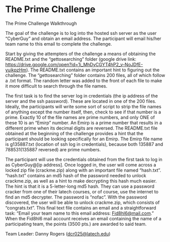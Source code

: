 # The Prime Challenge

The Prime Challenge Walkthrough

The goal of the challenge is to log into the hosted ssh server as the user “CyberGuy” and obtain an email address. The participant will email his/her team name to this email to complete the challenge.

Start by giving the attempters of the challenge a means of obtaining the README.txt and the “gettosearching” folder (google drive link: https://drive.google.com/open?id=1i_MhDyCGYT4hP2_v-NoJDfE-yuikpzHm). The README.txt contains an important hint to figuring out the challenge. The “gettosearching” folder contains 200 files, all of which follow a <random letter><large number>.txt format. The random letter was added to the front of each file to make it more difficult to search through the file names.

The first task is to find the server log in credentials (the ip address of the server and the ssh password). These are located in one of the 200 files. Ideally, the participants will write some sort of script to strip the file names of anything except the number itself, then, check to see if that number is a prime. Exactly 10 of the file names are prime numbers, and only ONE of these 10 is an “Emirp” number. An Emirp is a prime number that results in a different prime when its decimal digits are reversed. The README.txt file obtained at the beginning of the challenge provides a hint that the participant should be looking specifically for an Emirp. The Emirp file name is g135887.txt (location of ssh log in credentials), because both 135887 and 788531(135887 reversed) are prime numbers.

The participant will use the credentials obtained from the first task to log in as CyberGuy@[ip address]. Once logged in, the user will come across a locked zip file (crackme.zip) along with an important file named “hash.txt”. “hash.txt” contains an md5 hash of the password needed to unlock crackme.zip, as well as a hint to make decrypting this hash much easier. The hint is that it is a 5-letter-long md5 hash. They can use a password cracker from one of their latech courses, or of course, use the internet to find an md5 decrypter. The password is “nofac”. With the password discovered, the user will be able to unlock crackme.zip, which consists of “congrats.txt”. This final text file contains an email and a straightforward task: “Email your team name to this email address: Fid8hl6@mail.com.” When the Fid8hl6 mail account receives an email containing the name of a participating team, the points (3500 pts.) are awarded to said team.


Team Leader: Danny Rogers (dcr025@latech.edu)
